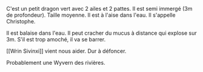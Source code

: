 C'est un petit dragon vert avec 2 ailes et 2 pattes. 
Il est semi immergé (3m de profondeur). Taille moyenne.
Il est à l'aise dans l'eau. 
Il s'appelle Christophe. 

Il est balaise dans l'eau. Il peut cracher du mucus à distance qui explose sur 3m. 
S'il est trop amoché, il va se barrer. 

[[Wrin Sivinxi]] vient nous aider. 
Dur à défoncer. 

Probablement une Wyvern des rivières. 